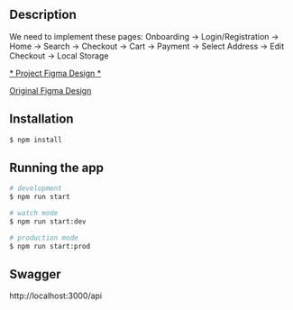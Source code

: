 ## Description

<p>We need to implement these pages: Onboarding -> Login/Registration -> Home -> Search -> Checkout -> Cart -> Payment -> Select Address -> Edit Checkout -> Local Storage</p>
<p><a href="https://www.figma.com/file/jYwmErWh1acYnjay2HTkEA/Untitled?type=design&node-id=0-1&mode=design&t=pAaOoRukOygfHhKa-0">* Project Figma Design *</a></p>
<p><a href="https://www.figma.com/file/ku0eN6V3Qga0p9rmboXPcC/shoe-exercise?type=design&node-id=0-1&mode=design&t=gZyrB87C1PAs6rJw-0">Original Figma Design</a></p>

## Installation

```bash
$ npm install
```

## Running the app

```bash
# development
$ npm run start

# watch mode
$ npm run start:dev

# production mode
$ npm run start:prod
```

## Swagger

http://localhost:3000/api
